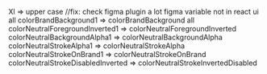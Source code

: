 Xl => upper case //fix: check figma plugin
a lot figma variable not in react ui
all colorBrandBackground1 => colorBrandBackground
all colorNeutralForegroundInverted1 => colorNeutralForegroundInverted
colorNeutralBackgroundAlpha1 => colorNeutralBackgroundAlpha
colorNeutralStrokeAlpha1 => colorNeutralStrokeAlpha
colorNeutralStrokeOnBrand1 => colorNeutralStrokeOnBrand
colorNeutralStrokeDisabledInverted => colorNeutralStrokeInvertedDisabled